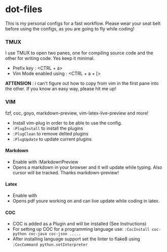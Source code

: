 # dot-files
This is my personal configs for a fast workflow. Please wear your seat belt before using the configs, as you are going to fly while coding! 


### TMUX
I use TMUX to open two panes, one for compiling source code and the other for writing code. Yes keep it minimal. 
* Prefix key : <CTRL + a>
* Vim Mode enabled using : <CTRL + a + [> 

**ATTENSION** : i can't figure out how to copy from vim in the first pane into the other. If you know an easy way, please hit me up! 

### VIM

fzf, coc, goyo, markdown-preview, vim-latex-live-preview and more! 

* Install vim-plug in order to be able to use the config.
* `:PlugInstall` to install the plugins 
* `:PlugClean` to remove delted plugins 
* `:PlugUpdate` to update current plugins

#### Markdown 

* Enable with :MarkdownPreview 
* Opens a markdown in your browser and it will update while typing. Also cursor will be tracked. Thanks markdown-preview!

#### Latex 

* Enable with <F> 
* Opens pdf youre working on and can live update while coding in latex. 

#### COC 
 * COC is added as a Plugin and will be installed (See Instructions)
 * For setting up COC for a programming language use: `:CocInstall coc-python coc-java coc-json .....`
 * After installing language support set the linter to flake8 using `:CocCommand python.setInterpreter`
